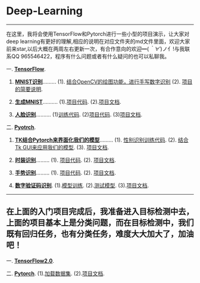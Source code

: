 # Deep-Learning
---
在这里，我将会使用TensorFlow和Pytorch进行一些小型的项目演示，让大家对deep learning有更好的理解,相应的说明在对应文件夹的md文件里面，欢迎大家前来star,以后大概在两周左右更新一次，有合作意向的欢迎━(*｀∀´*)ノ亻!与我联系QQ 965546422，程序有什么问题或者有什么疑问的也可以私聊我。

一. [**TensorFlow**](https://github.com/wu-huipeng/Deep-Learning/tree/master/TensorFlow).
  1. [**MNIST识别**](https://github.com/wu-huipeng/Deep-Learning/tree/master/TensorFlow/MNIST).........
    (1). [结合OpenCV的绘图功能，进行手写数字识别](https://github.com/wu-huipeng/Deep-Learning/blob/master/TensorFlow/MNIST/MNIST.ipynb) 
    (2). [项目的简要说明](https://github.com/wu-huipeng/Deep-Learning/blob/master/TensorFlow/MNIST/MNIST.md).

  2. [**生成MNIST**](https://github.com/wu-huipeng/Deep-Learning/tree/master/TensorFlow/DCGAN%20FOR%20MNIST)..........
    (1).[项目代码](https://github.com/wu-huipeng/Deep-Learning/blob/master/TensorFlow/DCGAN%20FOR%20MNIST/DCGAN%20for%20mnist.ipynb).
    (2).[项目文档](https://github.com/wu-huipeng/Deep-Learning/blob/master/TensorFlow/DCGAN%20FOR%20MNIST/DCGAN.md).
  
  3. [**人脸识别**](https://github.com/wu-huipeng/Deep-Learning/tree/master/TensorFlow/Face_Recognize)..........
    (1)[训练代码](https://github.com/wu-huipeng/Deep-Learning/blob/master/TensorFlow/Face_Recognize/OpenCV%20and%20tf.ipynb).
    (2)[项目代码](https://github.com/wu-huipeng/Deep-Learning/blob/master/TensorFlow/Face_Recognize/%E4%BA%BA%E8%84%B8%E8%AF%86%E5%88%AB.ipynb).
    (3)[项目文档](https://github.com/wu-huipeng/Deep-Learning/blob/master/TensorFlow/Face_Recognize/face_recognize.md).
  
    
    
二. [**Pyotrch**](https://github.com/wu-huipeng/Deep-Learning/tree/master/Pytorch).
  1. [**TK结合Pytorch来界面化我们的模型**](https://github.com/wu-huipeng/Deep-Learning/tree/master/Pytorch/Sex%20recognize).........
    (1). [性别识别训练代码](https://github.com/wu-huipeng/Deep-Learning/blob/master/Pytorch/Sex%20recognize/train_pytorch.py).
    (2). [结合Tk GUI来应用我们的模型](https://github.com/wu-huipeng/Deep-Learning/blob/master/Pytorch/Sex%20recognize/GUI.py).
    (3). [项目文档](https://github.com/wu-huipeng/Deep-Learning/blob/master/Pytorch/Sex%20recognize/sex.md).
  
  2. [**时装识别**](https://github.com/wu-huipeng/Deep-Learning/tree/master/Pytorch/fashion).........
    (1). [项目代码](https://github.com/wu-huipeng/Deep-Learning/blob/master/Pytorch/fashion/fashion.ipynb).
    (2). [项目文档](https://github.com/wu-huipeng/Deep-Learning/blob/master/Pytorch/fashion/fashion.md).
  
  3. [**手势识别**](https://github.com/wu-huipeng/Deep-Learning/tree/master/Pytorch/gesture%20recognition).........
    (1). [项目代码](https://github.com/wu-huipeng/Deep-Learning/blob/master/Pytorch/gesture%20recognition/%E6%89%8B%E5%8A%BF%E8%AF%86%E5%88%AB.py).
    (2). [项目文档](https://github.com/wu-huipeng/Deep-Learning/blob/master/Pytorch/gesture%20recognition/gesture%20recognition.md).
    
  4. [**数字验证码识别**](https://github.com/wu-huipeng/Deep-Learning/tree/master/Pytorch/Verification%20code%20identification).
    (1).[模型训练](https://github.com/wu-huipeng/Deep-Learning/blob/master/Pytorch/Verification%20code%20identification/model.py).
    (2).[测试模型](https://github.com/wu-huipeng/Deep-Learning/blob/master/Pytorch/Verification%20code%20identification/test.py).
    (3).[项目文档](https://github.com/wu-huipeng/Deep-Learning/blob/master/Pytorch/Verification%20code%20identification/Verification%20code%20identification.md).
  
----
在上面的入门项目完成后，我准备进入目标检测中去，上面的项目基本上是分类问题，而在目标检测中，我们既有回归任务，也有分类任务，难度大大加大了，加油吧！
----
一. [**TensorFlow2.0**](https://github.com/wu-huipeng/Deep-Learning/tree/master/TensorFlow-object-detection).


二. [**Pytorch**](https://github.com/wu-huipeng/Deep-Learning/tree/master/Pytorch-object-detection).
  (1).[加载数据集](https://github.com/wu-huipeng/Deep-Learning/blob/master/Pytorch-object-detection/faster-rcnn/load_data.py).
  (2).[项目文档](https://github.com/wu-huipeng/Deep-Learning/blob/master/Pytorch-object-detection/faster-rcnn.md).

